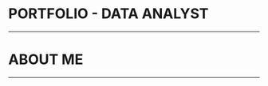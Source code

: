 # PORTFOLIO - DATA ANALYST
_________________________________________________________________________________________________________________________________________________________________________________________________________
# ABOUT ME
_________________________________________________________________________________________________________________________________________________________________________________________________________
